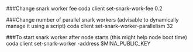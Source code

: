 ###Change snark worker fee
coda client set-snark-work-fee 0.2

###Change number of parallel snark workers (advisable to dynamically manage it using a script)
coda client set-snark-worker-parallelism 32

###To start snark worker after node starts (this might help node boot time)
coda client set-snark-worker -address $MINA_PUBLIC_KEY  

